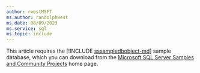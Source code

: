 ```yaml
---
author: rwestMSFT
ms.author: randolphwest
ms.date: 08/09/2023
ms.service: sql
ms.topic: include
---
```


This article requires the [!INCLUDE [sssampledbobject-md](sssampledbobject-md.md)] sample database, which you can download from the [Microsoft SQL Server Samples and Community Projects](https://go.microsoft.com/fwlink/?LinkID=85384) home page.
